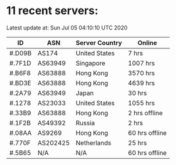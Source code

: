 # 11 recent servers:

Latest update at: Sun Jul 05 04:10:10 UTC 2020

| ID | ASN | Server Country | Online |
| -- | --- | -------------- | ------ |
| #.D09B | AS174 | United States | 7 hrs |
| #.7F1D | AS63949 | Singapore | 1007 hrs |
| #.B6F8 | AS63888 | Hong Kong | 3570 hrs |
| #.BD3E | AS63888 | Hong Kong | 4639 hrs |
| #.2A79 | AS63949 | Japan | 30 hrs |
| #.1278 | AS23033 | United States | 1055 hrs |
| #.33B9 | AS63888 | Hong Kong | 2 hrs offline |
| #.1F2B | AS49392 | Russia | 2 hrs |
| #.08AA | AS9269 | Hong Kong | 60 hrs offline |
| #.770F | AS202425 | Netherlands | 25 hrs |
| #.5B65 | N/A | N/A | 60 hrs offline |

